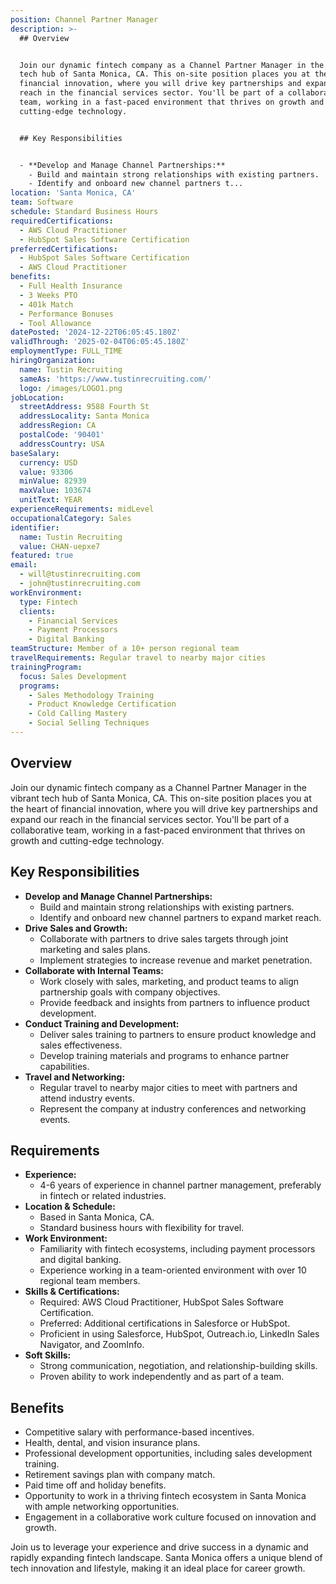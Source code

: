 ```yaml
---
position: Channel Partner Manager
description: >-
  ## Overview


  Join our dynamic fintech company as a Channel Partner Manager in the vibrant
  tech hub of Santa Monica, CA. This on-site position places you at the heart of
  financial innovation, where you will drive key partnerships and expand our
  reach in the financial services sector. You'll be part of a collaborative
  team, working in a fast-paced environment that thrives on growth and
  cutting-edge technology.


  ## Key Responsibilities


  - **Develop and Manage Channel Partnerships:**
    - Build and maintain strong relationships with existing partners.
    - Identify and onboard new channel partners t...
location: 'Santa Monica, CA'
team: Software
schedule: Standard Business Hours
requiredCertifications:
  - AWS Cloud Practitioner
  - HubSpot Sales Software Certification
preferredCertifications:
  - HubSpot Sales Software Certification
  - AWS Cloud Practitioner
benefits:
  - Full Health Insurance
  - 3 Weeks PTO
  - 401k Match
  - Performance Bonuses
  - Tool Allowance
datePosted: '2024-12-22T06:05:45.180Z'
validThrough: '2025-02-04T06:05:45.180Z'
employmentType: FULL_TIME
hiringOrganization:
  name: Tustin Recruiting
  sameAs: 'https://www.tustinrecruiting.com/'
  logo: /images/LOGO1.png
jobLocation:
  streetAddress: 9588 Fourth St
  addressLocality: Santa Monica
  addressRegion: CA
  postalCode: '90401'
  addressCountry: USA
baseSalary:
  currency: USD
  value: 93306
  minValue: 82939
  maxValue: 103674
  unitText: YEAR
experienceRequirements: midLevel
occupationalCategory: Sales
identifier:
  name: Tustin Recruiting
  value: CHAN-uepxe7
featured: true
email:
  - will@tustinrecruiting.com
  - john@tustinrecruiting.com
workEnvironment:
  type: Fintech
  clients:
    - Financial Services
    - Payment Processors
    - Digital Banking
teamStructure: Member of a 10+ person regional team
travelRequirements: Regular travel to nearby major cities
trainingProgram:
  focus: Sales Development
  programs:
    - Sales Methodology Training
    - Product Knowledge Certification
    - Cold Calling Mastery
    - Social Selling Techniques
---
```




## Overview

Join our dynamic fintech company as a Channel Partner Manager in the vibrant tech hub of Santa Monica, CA. This on-site position places you at the heart of financial innovation, where you will drive key partnerships and expand our reach in the financial services sector. You'll be part of a collaborative team, working in a fast-paced environment that thrives on growth and cutting-edge technology.

## Key Responsibilities

- **Develop and Manage Channel Partnerships:**
  - Build and maintain strong relationships with existing partners.
  - Identify and onboard new channel partners to expand market reach.
- **Drive Sales and Growth:**
  - Collaborate with partners to drive sales targets through joint marketing and sales plans.
  - Implement strategies to increase revenue and market penetration.
- **Collaborate with Internal Teams:**
  - Work closely with sales, marketing, and product teams to align partnership goals with company objectives.
  - Provide feedback and insights from partners to influence product development.
- **Conduct Training and Development:**
  - Deliver sales training to partners to ensure product knowledge and sales effectiveness.
  - Develop training materials and programs to enhance partner capabilities.
- **Travel and Networking:**
  - Regular travel to nearby major cities to meet with partners and attend industry events.
  - Represent the company at industry conferences and networking events.

## Requirements

- **Experience:**
  - 4-6 years of experience in channel partner management, preferably in fintech or related industries.
- **Location & Schedule:**
  - Based in Santa Monica, CA.
  - Standard business hours with flexibility for travel.
- **Work Environment:**
  - Familiarity with fintech ecosystems, including payment processors and digital banking.
  - Experience working in a team-oriented environment with over 10 regional team members.
- **Skills & Certifications:**
  - Required: AWS Cloud Practitioner, HubSpot Sales Software Certification.
  - Preferred: Additional certifications in Salesforce or HubSpot.
  - Proficient in using Salesforce, HubSpot, Outreach.io, LinkedIn Sales Navigator, and ZoomInfo.
- **Soft Skills:**
  - Strong communication, negotiation, and relationship-building skills.
  - Proven ability to work independently and as part of a team.

## Benefits

- Competitive salary with performance-based incentives.
- Health, dental, and vision insurance plans.
- Professional development opportunities, including sales development training.
- Retirement savings plan with company match.
- Paid time off and holiday benefits.
- Opportunity to work in a thriving fintech ecosystem in Santa Monica with ample networking opportunities.
- Engagement in a collaborative work culture focused on innovation and growth. 

Join us to leverage your experience and drive success in a dynamic and rapidly expanding fintech landscape. Santa Monica offers a unique blend of tech innovation and lifestyle, making it an ideal place for career growth.
